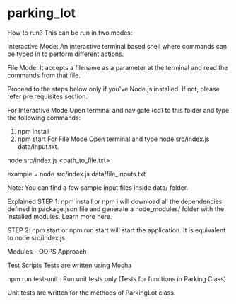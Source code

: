 # parking_lot
How to run?
This can be run in two modes:

Interactive Mode: An interactive terminal based shell where commands can be typed in to perform different actions.

File Mode: It accepts a filename as a parameter at the terminal and read the commands from that file.


Proceed to the steps below only if you've Node.js installed. If not, please refer pre requisites section.

For Interactive Mode
Open terminal and navigate (cd) to this folder and type the following commands:

1. npm install
2. npm start
For File Mode
Open terminal and type node src/index.js data/input.txt.

node src/index.js <path_to_file.txt>

example = node src/index.js data/file_inputs.txt


Note: You can find a few sample input files inside data/ folder.

Explained
STEP 1: npm install or npm i will download all the dependencies defined in package.json file and generate a node_modules/ folder with the installed modules. Learn more here.

STEP 2: npm start or npm run start will start the application. It is equivalent to node src/index.js


Modules - OOPS Approach

Test Scripts
Tests are written using Mocha

npm run test-unit : Run unit tests only (Tests for functions in Parking Class)

Unit tests are written for the methods of ParkingLot class.



